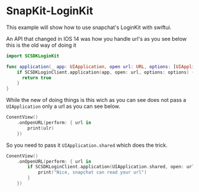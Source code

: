 # SnapKit-LoginKit
This example will show how to use snapchat's LoginKit with swiftui.

An API that changed in IOS 14 was how you handle url's as you see below this is the old way of doing it
```swift
import SCSDKLoginKit

func application(_ app: UIApplication, open url: URL, options: [UIApplicationOpenURLOptionsKey : Any] = [:]) -> Bool {
    if SCSDKLoginClient.application(app, open: url, options: options) {
      return true
    }
}
```
While the new of doing things is this wich as you can see does not pass a `UIApplication` only a url as you can see below.
```swift
ConentView()
	.onOpenURL(perform: { url in
		print(ulr)
	})
```
So you need to pass it `UIApplication.shared` which does the trick.
```swift
ConentView()
	.onOpenURL(perform: { url in
		if SCSDKLoginClient.application(UIApplication.shared, open: url, options: nil) {
			print("Nice, snapchat can read your url")                      
		}
	})
```
